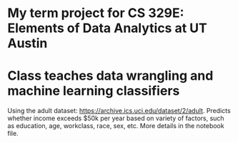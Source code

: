 # My term project for CS 329E: Elements of Data Analytics at UT Austin
# Class teaches data wrangling and machine learning classifiers

Using the adult dataset: https://archive.ics.uci.edu/dataset/2/adult. Predicts whether income exceeds $50k per year based on variety of factors, such as education, age, workclass, race, sex, etc. More details in the notebook file. 
